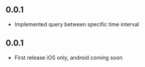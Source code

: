 ## 0.0.1
* Implemented query between specific time interval
## 0.0.1

* First release iOS only, android coming soon
